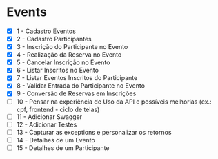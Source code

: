 # Events

- [x] 1 - Cadastro Eventos
- [x] 2 - Cadastro Participantes
- [x] 3 - Inscrição do Participante no Evento
- [x] 4 - Realização da Reserva no Evento
- [x] 5 - Cancelar Inscrição no Evento
- [x] 6 - Listar Inscritos no Evento
- [x] 7 - Listar Eventos Inscritos do Participante
- [x] 8 - Validar Entrada do Participante no Evento 
- [x] 9 - Conversão de Reservas em Inscrições
- [ ] 10 - Pensar na experiência de Uso da API e possíveis melhorias (ex.: cpf, frontend - ciclo de telas)
- [ ] 11 - Adicionar Swagger
- [ ] 12 - Adicionar Testes
- [ ] 13 - Capturar as exceptions e personalizar os retornos
- [ ] 14 - Detalhes de um Evento
- [ ] 15 - Detalhes de um Participante
